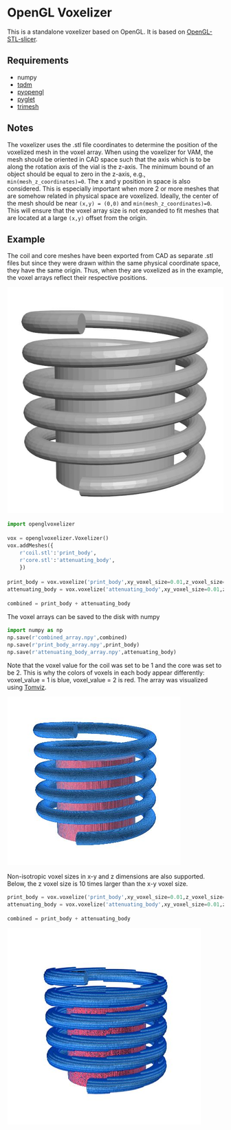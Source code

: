# OpenGL Voxelizer

This is a standalone voxelizer based on OpenGL. It is based on [OpenGL-STL-slicer](https://github.com/3D-Printing-for-Microfluidics/OpenGL-STL-slicer).

## Requirements
- numpy
- [tqdm](https://anaconda.org/conda-forge/tqdm)
- [pyopengl](https://anaconda.org/anaconda/pyopengl)
- [pyglet](https://anaconda.org/conda-forge/pyglet)
- [trimesh](https://anaconda.org/conda-forge/trimesh)


## Notes

The voxelizer uses the .stl file coordinates to determine the position of the voxelized mesh in the voxel array. When using the voxelizer for VAM, the mesh should be oriented in CAD space such that the axis which is to be along the rotation axis of the vial is the z-axis.
The minimum bound of an object should be equal to zero in the z-axis, e.g., `min(mesh_z_coordinates)=0`. 
The x and y position in space is also considered. This is especially important when more 2 or more meshes that are somehow related in physical space are voxelized. 
Ideally, the center of the mesh should be near `(x,y) = (0,0)` and `min(mesh_z_coordinates)=0`. This will ensure that the voxel array size is not expanded to fit meshes that are located at a large `(x,y)` offset from the origin.

## Example

The coil and core meshes have been exported from CAD as separate .stl files but since they were drawn within the same physical coordinate space, they have the same origin. Thus, when they are voxelized as in the example, the voxel arrays reflect their respective positions.

![combined_stl](images/combined_stl.JPG)
``` python
import openglvoxelizer

vox = openglvoxelizer.Voxelizer()
vox.addMeshes({
    r'coil.stl':'print_body',
    r'core.stl':'attenuating_body',
    })

print_body = vox.voxelize('print_body',xy_voxel_size=0.01,z_voxel_size=0.01,voxel_value=1)
attenuating_body = vox.voxelize('attenuating_body',xy_voxel_size=0.01,z_voxel_size=0.01,voxel_value=2)

combined = print_body + attenuating_body
```

The voxel arrays can be saved to the disk with numpy
``` python
import numpy as np
np.save(r'combined_array.npy',combined)
np.save(r'print_body_array.npy',print_body)
np.save(r'attenuating_body_array.npy',attenuating_body)
```

Note that the voxel value for the coil was set to be 1 and the core was set to be 2. This is why the colors of voxels in each body appear differently: voxel_value = 1 is blue, voxel_value = 2 is red. The array was visualized using [Tomviz](https://tomviz.org/).

![combined_array](images/combined_array_isotropic.JPG)

Non-isotropic voxel sizes in x-y and z dimensions are also supported. Below, the z voxel size is 10 times larger than the x-y voxel size.

``` python
print_body = vox.voxelize('print_body',xy_voxel_size=0.01,z_voxel_size=0.1,voxel_value=1)
attenuating_body = vox.voxelize('attenuating_body',xy_voxel_size=0.01,z_voxel_size=0.1,voxel_value=2)

combined = print_body + attenuating_body
```

![combined_array](images/combined_array_nonisotropic.JPG)